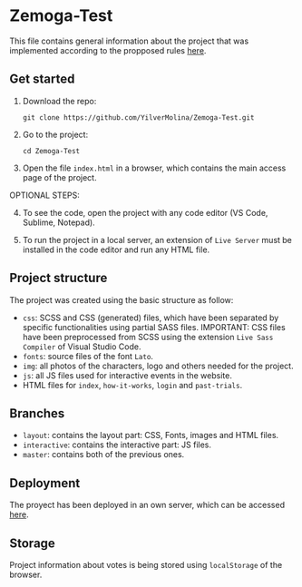 # Zemoga-Test
This file contains general information about the project that was implemented according to the propposed rules [here](https://github.com/zemoga/ui-test).
## Get started
1. Download the repo:

    `git clone https://github.com/YilverMolina/Zemoga-Test.git`

2. Go to the project:

    `cd Zemoga-Test`

3. Open the file `index.html` in a browser, which contains the main access page of the project.

OPTIONAL STEPS:

4. To see the code, open the project with any code editor (VS Code, Sublime, Notepad).

5. To run the project in a local server, an extension of `Live Server` must be installed in the code editor and run any HTML file.

## Project structure

The project was created using the basic structure as follow:

* `css`: SCSS and CSS (generated) files, which have been separated by specific functionalities using partial SASS files.
IMPORTANT: CSS files have been preprocessed from SCSS using the extension `Live Sass Compiler` of Visual Studio Code.
* `fonts`: source files of the font `Lato`.
* `img`: all photos of the characters, logo and others needed for the project.
* `js`: all JS files used for interactive events in the website.
* HTML files for `index`, `how-it-works`, `login` and `past-trials`.

## Branches
* `layout`: contains the layout part: CSS, Fonts, images and HTML files.
* `interactive`: contains the interactive part: JS files.
* `master`: contains both of the previous ones.

## Deployment
The proyect has been deployed in an own server, which can be accessed [here](http://yilvermolinah.com/zemoga/).

## Storage
Project information about votes is being stored using `localStorage` of the browser.
